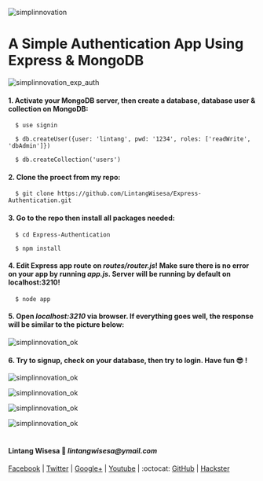 ![simplinnovation](https://4.bp.blogspot.com/-f7YxPyqHAzY/WJ6VnkvE0SI/AAAAAAAADTQ/0tDQPTrVrtMAFT-q-1-3ktUQT5Il9FGdQCLcB/s350/simpLINnovation1a.png)

# A Simple Authentication App Using Express & MongoDB

![simplinnovation_exp_auth](https://encrypted-tbn0.gstatic.com/images?q=tbn:ANd9GcSUFxJ1ez-eBv_9E3dctQFS0Sq-5E0b3uT3_ptUXYLoXvNUYJH2)

#### 1. Activate your MongoDB server, then create a database, database user & collection on MongoDB:

```shell
  $ use signin

  $ db.createUser({user: 'lintang', pwd: '1234', roles: ['readWrite', 'dbAdmin']})
    
  $ db.createCollection('users')
```

#### 2. Clone the proect from my repo:

```shell
  $ git clone https://github.com/LintangWisesa/Express-Authentication.git
```

#### 3. Go to the repo then install all packages needed:

```shell
  $ cd Express-Authentication

  $ npm install
```

#### 4. Edit Express app route on _routes/router.js_! Make sure there is no error on your app by running _app.js_. Server will be running by default on localhost:3210!

```shell
  $ node app
```

#### 5. Open *localhost:3210* via browser. If everything goes well, the response will be similar to the picture below:

![simplinnovation_ok](
https://4.bp.blogspot.com/-f7YxPyqHAzY/WJ6VnkvE0SI/AAAAAAAADTQ/0tDQPTrVrtMAFT-q-1-3ktUQT5Il9FGdQCLcB/s350/simpLINnovation1a.png)

#### 6. Try to signup, check on your database, then try to login. Have fun :sunglasses: !

![simplinnovation_ok](
https://4.bp.blogspot.com/-f7YxPyqHAzY/WJ6VnkvE0SI/AAAAAAAADTQ/0tDQPTrVrtMAFT-q-1-3ktUQT5Il9FGdQCLcB/s350/simpLINnovation1a.png)

![simplinnovation_ok](
https://4.bp.blogspot.com/-f7YxPyqHAzY/WJ6VnkvE0SI/AAAAAAAADTQ/0tDQPTrVrtMAFT-q-1-3ktUQT5Il9FGdQCLcB/s350/simpLINnovation1a.png)

![simplinnovation_ok](
https://4.bp.blogspot.com/-f7YxPyqHAzY/WJ6VnkvE0SI/AAAAAAAADTQ/0tDQPTrVrtMAFT-q-1-3ktUQT5Il9FGdQCLcB/s350/simpLINnovation1a.png)

![simplinnovation_ok](
https://4.bp.blogspot.com/-f7YxPyqHAzY/WJ6VnkvE0SI/AAAAAAAADTQ/0tDQPTrVrtMAFT-q-1-3ktUQT5Il9FGdQCLcB/s350/simpLINnovation1a.png)

#

#### Lintang Wisesa :love_letter: _lintangwisesa@ymail.com_

[Facebook](https://www.facebook.com/lintangbagus) | 
[Twitter](https://twitter.com/Lintang_Wisesa) |
[Google+](https://plus.google.com/u/0/+LintangWisesa1) |
[Youtube](https://www.youtube.com/user/lintangbagus) | 
:octocat: [GitHub](https://github.com/LintangWisesa) |
[Hackster](https://www.hackster.io/lintangwisesa)